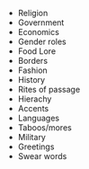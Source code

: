 - Religion
- Government
- Economics
- Gender roles
- Food Lore
- Borders
- Fashion
- History 
- Rites of passage
- Hierachy
- Accents
- Languages
- Taboos/mores
- Military
- Greetings
- Swear words